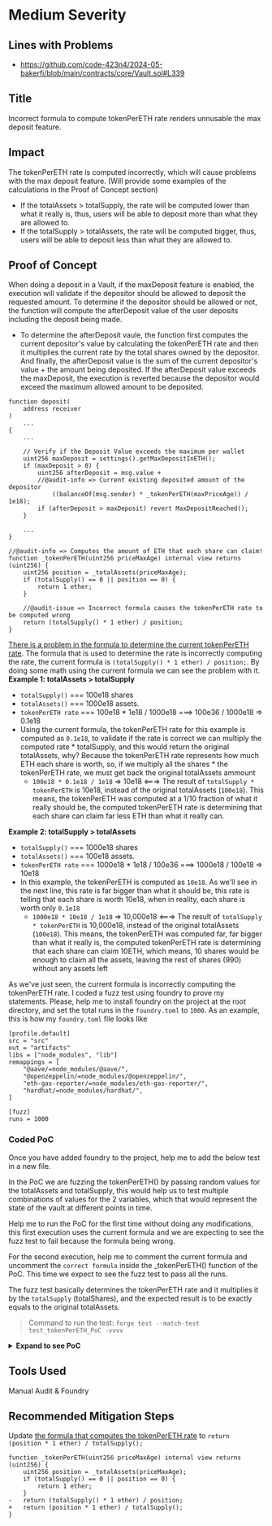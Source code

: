 # Medium Severity

## Lines with Problems
- https://github.com/code-423n4/2024-05-bakerfi/blob/main/contracts/core/Vault.sol#L339


## Title
Incorrect formula to compute tokenPerETH rate renders unnusable the max deposit feature.

## Impact
The tokenPerETH rate is computed incorrectly, which will cause problems with the max deposit feature. (Will provide some examples of the calculations in the Proof of Concept section)
- If the totalAssets > totalSupply, the rate will be computed lower than what it really is, thus, users will be able to deposit more than what they are allowed to.
- If the totalSupply > totalAssets, the rate will be computed bigger, thus, users will be able to deposit less than what they are allowed to. 

## Proof of Concept
When doing a deposit in a Vault, if the maxDeposit feature is enabled, the execution will validate if the depositor should be allowed to deposit the requested amount. To determine if the depositor should be allowed or not, the function will compute the afterDeposit value of the user deposits including the deposit being made.
- To determine the afterDeposit vaule, the function first computes the current depositor's value by calculating the tokenPerETH rate and then it multiplies the current rate by the total shares owned by the depositor. And finally, the afterDeposit value is the sum of the current depositor's value + the amount being deposited. If the afterDeposit value exceeds the maxDeposit, the execution is reverted because the depositor would exceed the maximum allowed amount to be deposited.

```
function deposit(
    address receiver
)
    ...
{
    ...

    // Verify if the Deposit Value exceeds the maximum per wallet
    uint256 maxDeposit = settings().getMaxDepositInETH();
    if (maxDeposit > 0) {
        uint256 afterDeposit = msg.value +
        //@audit-info => Current existing deposited amount of the depositor
            ((balanceOf(msg.sender) * _tokenPerETH(maxPriceAge)) / 1e18);
        if (afterDeposit > maxDeposit) revert MaxDepositReached();
    }

    ...
}

//@audit-info => Computes the amount of ETH that each share can claim!
function _tokenPerETH(uint256 priceMaxAge) internal view returns (uint256) {
    uint256 position = _totalAssets(priceMaxAge);
    if (totalSupply() == 0 || position == 0) {
        return 1 ether;
    }

    //@audit-issue => Incorrect formula causes the tokenPerETH rate to be computed wrong
    return (totalSupply() * 1 ether) / position;
}
```

[There is a problem in the formula to determine the current tokenPerETH rate](https://github.com/code-423n4/2024-05-bakerfi/blob/main/contracts/core/Vault.sol#L339). The formula that is used to determine the rate is incorrectly computing the rate, the current formula is `(totalSupply() * 1 ether) / position;`. By doing some math using the current formula we can see the problem with it.
**Example 1: totalAssets > totalSupply**
- `totalSupply()` === 100e18 shares 
- `totalAssets()` === 1000e18 assets.
- `tokenPerETH rate` === 100e18 * 1e18 / 1000e18 ===> 100e36 / 1000e18 => 0.1e18
- Using the current formula, the tokenPerETH rate for this example is computed as `0.1e18`, to validate if the rate is correct we can multiply the computed rate * totalSupply, and this would return the original totalAssets, why? Because the tokenPerETH rate represents how much ETH each share is worth, so, if we multiply all the shares * the tokenPerETH rate, we must get back the original totalAssets ammount
  - `100e18 * 0.1e18 / 1e18` => 10e18  <===> The result of `totalSupply * tokenPerETH` is 10e18, instead of the original totalAssets (`100e18`). This means, the tokenPerETH was computed at a 1/10 fraction of what it really should be, the computed tokenPerETH rate is determining that each share can claim far less ETH than what it really can.

**Example 2: totalSupply > totalAssets**
- `totalSupply()` === 1000e18 shares 
- `totalAssets()` === 100e18 assets.
- `tokenPerETH rate` === 1000e18 * 1e18 / 100e36 ===> 1000e18 / 100e18 => 10e18
- In this example, the tokenPerETH is computed as `10e18`. As we'll see in the next line, this rate is far bigger than what it should be, this rate is telling that each share is worth 10e18, when in reality, each share is worth only `0.1e18`
  - `1000e18 * 10e18 / 1e18` => 10,000e18  <===> The result of `totalSupply * tokenPerETH` is 10,000e18, instead of the original totalAssets (`100e18`). This means, the tokenPerETH was computed far, far bigger than what it really is, the computed tokenPerETH rate is determining that each share can claim 10ETH, which means, 10 shares would be enough to claim all the assets, leaving the rest of shares (990) without any assets left

As we've just seen, the current formula is incorrectly computing the tokenPerETH rate.
I coded a fuzz test using foundry to prove my statements. Please, help me to install foundry on the project at the root directory, and set the total runs in the `foundry.toml` to `1000`. As an example, this is how my `foundry.toml` file looks like
```
[profile.default]
src = "src"
out = "artifacts"
libs = ["node_modules", "lib"]
remappings = [
    "@aave/=node_modules/@aave/",
    "@openzeppelin/=node_modules/@openzeppelin/",
    "eth-gas-reporter/=node_modules/eth-gas-reporter/",
    "hardhat/=node_modules/hardhat/",
]

[fuzz]
runs = 1000
```

### Coded PoC
Once you have added foundry to the project, help me to add the below test in a new file.

In the PoC we are fuzzing the tokenPerETH() by passing random values for the totalAssets and totalSupply, this would help us to test multiple combinations of values for the 2 variables, which that would represent the state of the vault at different points in time.

Help me to run the PoC for the first time without doing any modifications, this first execution uses the current formula and we are expecting to see the fuzz test to fail because the formula being wrong.

For the second execution, help me to comment the current formula and uncomment the `correct formula` inside the _tokenPerETH() function of the PoC. This time we expect to see the fuzz test to pass all the runs.

The fuzz test basically determines the tokenPerETH rate and it multiplies it by the `totalSupply` (totalShares), and the expected result is to be exactly equals to the original totalAssets.

> Command to run the test: `forge test --match-test test_tokenPerETH_PoC -vvvv`

<details>
<summary><b>Expand to see PoC</b></summary>
<br>

```
// SPDX-License-Identifier: Apache-2.0
pragma solidity ^0.8.0;

import "forge-std/Test.sol";

contract TestVault is Test {

  function _tokenPerETH(uint256 position, uint256 totalSupply) internal view returns (uint256) {
      //@audit-info => Current implementation
      // uint256 position = _totalAssets(priceMaxAge);
      // if (totalSupply() == 0 || position == 0) {
      //     return 1 ether;
      // }
      // return (totalSupply() * 1 ether) / position;

      //@audit => Run the fuze test the first time with the original formula uncommented to verify the formula is wrong and causes the test to fail
      //@audit-info => Current formula!
      return (totalSupply * 1 ether) / position;

      //@audit => Run the fuze test the second time with the original formula commented and the below formula uncommented to verify the formula is wrong and causes the test to fail
      //@audit-info => Correct formula
      // return (position * 1 ether) / totalSupply;
  }

  // forge test --match-test test_tokenPerETH_PoC -vvvv
  function test_tokenPerETH_PoC(uint256 totalAssets, uint256 totalSupply) external {
    uint256 totalAssets = bound(totalAssets, 0.001 ether, 100000e18);
    uint256 totalSupply = bound(totalSupply, 0.001 ether, 100000e18);
    
    uint256 tokenPerEthRate = _tokenPerETH(totalAssets, totalSupply);

    //@audit-info => Assert that the tokenPerEthRate multiplied by the total supply and divide by 1e18 is aproximately equals (rounding difference) to the totalAssets!
    assertApproxEqAbs(totalAssets, (totalSupply * tokenPerEthRate) / 1e18, 1e9);
  }
}
```

</details>


## Tools Used
Manual Audit & Foundry

## Recommended Mitigation Steps
Update [the formula that computes the tokenPerETH rate](https://github.com/code-423n4/2024-05-bakerfi/blob/main/contracts/core/Vault.sol#L339) to `return (position * 1 ether) / totalSupply();`

```
function _tokenPerETH(uint256 priceMaxAge) internal view returns (uint256) {
    uint256 position = _totalAssets(priceMaxAge);
    if (totalSupply() == 0 || position == 0) {
        return 1 ether;
    }
-   return (totalSupply() * 1 ether) / position;
+   return (position * 1 ether) / totalSupply();
}
```